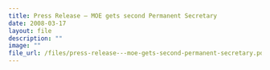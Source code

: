 ```yaml
---
title: Press Release – MOE gets second Permanent Secretary
date: 2008-03-17
layout: file
description: ""
image: ""
file_url: /files/press-release---moe-gets-second-permanent-secretary.pdf
---
```

